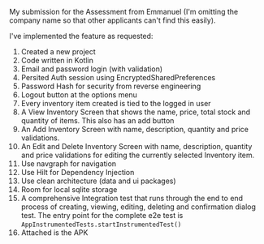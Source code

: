 My submission for the Assessment from Emmanuel (I'm omitting the company name so that other applicants can't find this easily).

I've implemented the feature as requested:

1. Created a new project
2. Code written in Kotlin
3. Email and password login (with validation)
4. Persited Auth session using EncryptedSharedPreferences
5. Password Hash for security from reverse engineering
6. Logout button at the options menu
7. Every inventory item created is tied to the logged in user
8. A View Inventory Screen that shows the name, price, total stock and quantity of items. This also has an add button
9. An Add Inventory Screen with name, description, quantity and price validations.
10. An Edit and Delete Inventory Screen with name, description, quantity and price validations for editing the currently selected Inventory item.
11. Use navgraph for navigation
12. Use Hilt for Dependency Injection
13. Use clean architecture (data and ui packages)
14. Room for local sqlite storage
15. A comprehensive Integration test that runs through the end to end process of creating, viewing, editing, deleting and confirmation dialog test. The entry point for the complete e2e test is `AppInstrumentedTests.startInstrumentedTest()`
16. Attached is the APK 
